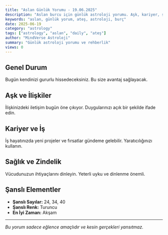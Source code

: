 ```yaml
---
title: "Aslan Günlük Yorumu - 19.06.2025"
description: "Aslan burcu için günlük astroloji yorumu. Aşk, kariyer, sağlık ve genel rehberlik."
keywords: "aslan, günlük yorum, ateş, astroloji, burç"
date: 2025-06-19
category: "astrology"
tags: ["astrology", "aslan", "daily", "ateş"]
author: "MindVerse Astroloji"
summary: "Günlük astroloji yorumu ve rehberlik"
views: 0
---
```


## Genel Durum

Bugün kendinizi gururlu hissedeceksiniz. Bu size avantaj sağlayacak.

## Aşk ve İlişkiler

İlişkinizdeki iletişim bugün öne çıkıyor. Duygularınızı açık bir şekilde ifade edin.

## Kariyer ve İş

İş hayatınızda yeni projeler ve fırsatlar gündeme gelebilir. Yaratıcılığınızı kullanın.

## Sağlık ve Zindelik

Vücudunuzun ihtiyaçlarını dinleyin. Yeterli uyku ve dinlenme önemli.

## Şanslı Elementler

- **Şanslı Sayılar:** 24, 34, 40
- **Şanslı Renk:** Turuncu
- **En İyi Zaman:** Akşam

---

*Bu yorum sadece eğlence amaçlıdır ve kesin gerçekleri yansıtmaz.*

